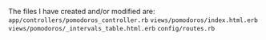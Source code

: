 The files I have created and/or modified are:
`app/controllers/pomodoros_controller.rb`
`views/pomodoros/index.html.erb`
`views/pomodoros/_intervals_table.html.erb`
`config/routes.rb`

